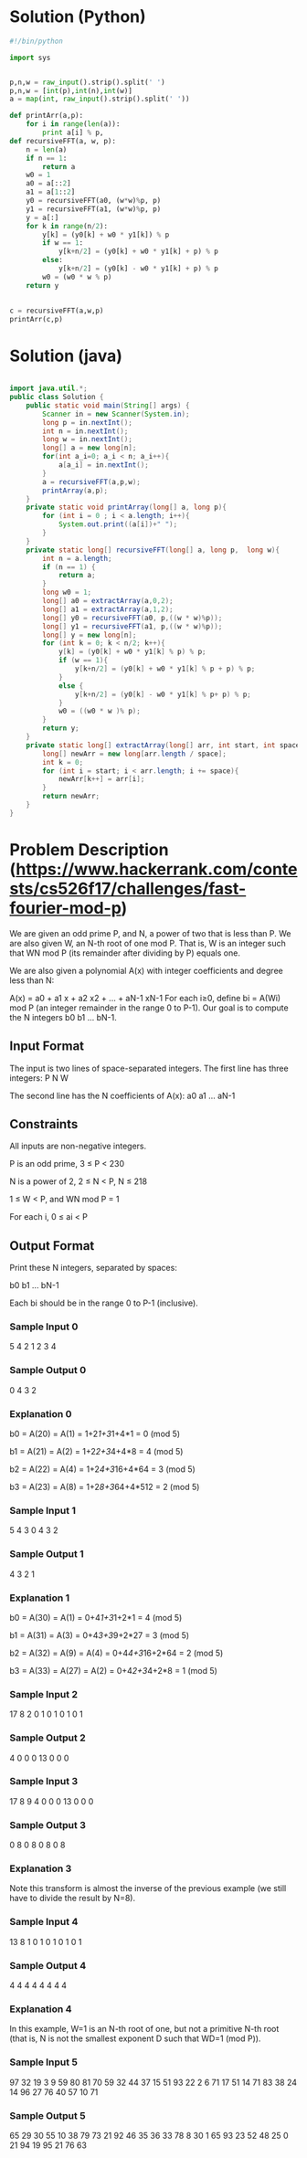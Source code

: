 # Solution (Python)
```python
#!/bin/python

import sys


p,n,w = raw_input().strip().split(' ')
p,n,w = [int(p),int(n),int(w)]
a = map(int, raw_input().strip().split(' '))

def printArr(a,p):
    for i in range(len(a)):
        print a[i] % p,
def recursiveFFT(a, w, p):
    n = len(a)
    if n == 1:
        return a
    w0 = 1
    a0 = a[::2]
    a1 = a[1::2]
    y0 = recursiveFFT(a0, (w*w)%p, p)
    y1 = recursiveFFT(a1, (w*w)%p, p)
    y = a[:]
    for k in range(n/2):
        y[k] = (y0[k] + w0 * y1[k]) % p
        if w == 1:
            y[k+n/2] = (y0[k] + w0 * y1[k] + p) % p
        else:
            y[k+n/2] = (y0[k] - w0 * y1[k] + p) % p
        w0 = (w0 * w % p)
    return y
    
    
c = recursiveFFT(a,w,p)
printArr(c,p)
```

# Solution (java)
```java

import java.util.*;
public class Solution {
    public static void main(String[] args) {
        Scanner in = new Scanner(System.in);
        long p = in.nextInt();
        int n = in.nextInt();
        long w = in.nextInt();
        long[] a = new long[n];
        for(int a_i=0; a_i < n; a_i++){
            a[a_i] = in.nextInt();
        }
        a = recursiveFFT(a,p,w);
        printArray(a,p);
    }
    private static void printArray(long[] a, long p){
        for (int i = 0 ; i < a.length; i++){
            System.out.print((a[i])+" ");
        }
    }
    private static long[] recursiveFFT(long[] a, long p,  long w){
        int n = a.length;
        if (n == 1) {
            return a;
        }
        long w0 = 1;
        long[] a0 = extractArray(a,0,2);
        long[] a1 = extractArray(a,1,2);
        long[] y0 = recursiveFFT(a0, p,((w * w)%p));
        long[] y1 = recursiveFFT(a1, p,((w * w)%p));
        long[] y = new long[n];
        for (int k = 0; k < n/2; k++){
            y[k] = (y0[k] + w0 * y1[k] % p) % p;
            if (w == 1){
                y[k+n/2] = (y0[k] + w0 * y1[k] % p + p) % p;
            }
            else {
                y[k+n/2] = (y0[k] - w0 * y1[k] % p+ p) % p;
            }
            w0 = ((w0 * w )% p);
        }
        return y;
    }
    private static long[] extractArray(long[] arr, int start, int space){
        long[] newArr = new long[arr.length / space];
        int k = 0;
        for (int i = start; i < arr.length; i += space){
            newArr[k++] = arr[i];
        }
        return newArr;
    }
}
```

# Problem Description (https://www.hackerrank.com/contests/cs526f17/challenges/fast-fourier-mod-p)
We are given an odd prime P, and N, a power of two that is less than P. We are also given W, an N-th root of one mod P. That is, W is an integer such that WN mod P (its remainder after dividing by P) equals one.

We are also given a polynomial A(x) with integer coefficients and degree less than N:

A(x) = a0 + a1 x + a2 x2 + ... + aN-1 xN-1
For each i≥0, define bi = A(Wi) mod P (an integer remainder in the range 0 to P-1). Our goal is to compute the N integers b0 b1 ... bN-1.

## Input Format

The input is two lines of space-separated integers. The first line has three integers:  P N W

The second line has the N coefficients of A(x):  a0 a1 ... aN-1

## Constraints

All inputs are non-negative integers.

P is an odd prime, 3 ≤ P < 230

N is a power of 2, 2 ≤ N < P, N ≤ 218

1 ≤ W < P, and WN mod P = 1

For each i, 0 ≤ ai < P

## Output Format

Print these N integers, separated by spaces:

b0 b1 ... bN-1

Each bi should be in the range 0 to P-1 (inclusive).

### Sample Input 0

5 4 2
1 2 3 4
### Sample Output 0

0 4 3 2
### Explanation 0

b0 = A(20) = A(1) = 1+2*1+3*1+4*1 = 0 (mod 5)

b1 = A(21) = A(2) = 1+2*2+3*4+4*8 = 4 (mod 5)

b2 = A(22) = A(4) = 1+2*4+3*16+4*64 = 3 (mod 5)

b3 = A(23) = A(8) = 1+2*8+3*64+4*512 = 2 (mod 5)

### Sample Input 1

5 4 3
0 4 3 2
### Sample Output 1

4 3 2 1
### Explanation 1

b0 = A(30) = A(1) = 0+4*1+3*1+2*1 = 4 (mod 5)

b1 = A(31) = A(3) = 0+4*3+3*9+2*27 = 3 (mod 5)

b2 = A(32) = A(9) = A(4) = 0+4*4+3*16+2*64 = 2 (mod 5)

b3 = A(33) = A(27) = A(2) = 0+4*2+3*4+2*8 = 1 (mod 5)

### Sample Input 2

17 8 2
0 1 0 1 0 1 0 1
### Sample Output 2

4 0 0 0 13 0 0 0
### Sample Input 3

17 8 9
4 0 0 0 13 0 0 0
### Sample Output 3

0 8 0 8 0 8 0 8
### Explanation 3

Note this transform is almost the inverse of the previous example (we still have to divide the result by N=8).

### Sample Input 4

13 8 1
0 1 0 1 0 1 0 1
### Sample Output 4

4 4 4 4 4 4 4 4
### Explanation 4

In this example, W=1 is an N-th root of one, but not a primitive N-th root (that is, N is not the smallest exponent D such that WD=1 (mod P)).

### Sample Input 5

97 32 19
3 9 59 80 81 70 59 32 44 37 15 51 93 22 2 6 71 17 51 14 71 83 38 24 14 96 27 76 40 57 10 71
### Sample Output 5

65 29 30 55 10 38 79 73 21 92 46 35 36 33 78 8 30 1 65 93 23 52 48 25 0 21 94 19 95 21 76 63
